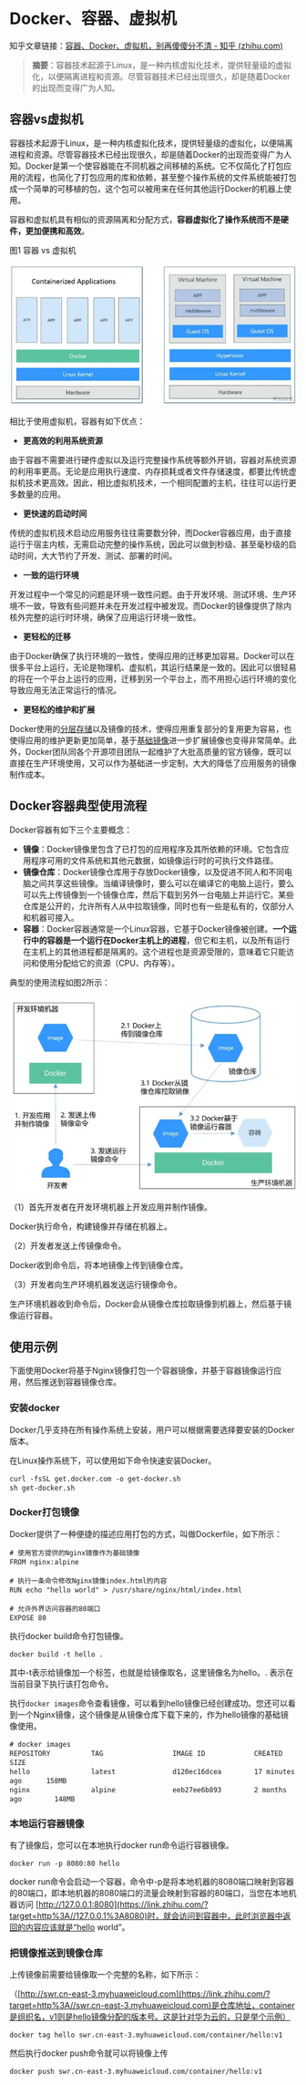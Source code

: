 # Docker、容器、虚拟机

知乎文章链接：[容器、Docker、虚拟机，别再傻傻分不清 - 知乎 (zhihu.com)](https://zhuanlan.zhihu.com/p/271846374)

> **摘要**：容器技术起源于Linux，是一种内核虚拟化技术，提供轻量级的虚拟化，以便隔离进程和资源。尽管容器技术已经出现很久，却是随着Docker的出现而变得广为人知。

## 容器vs虚拟机

容器技术起源于Linux，是一种内核虚拟化技术，提供轻量级的虚拟化，以便隔离进程和资源。尽管容器技术已经出现很久，却是随着Docker的出现而变得广为人知。Docker是第一个使容器能在不同机器之间移植的系统。它不仅简化了打包应用的流程，也简化了打包应用的库和依赖，甚至整个操作系统的文件系统能被打包成一个简单的可移植的包，这个包可以被用来在任何其他运行Docker的机器上使用。

容器和虚拟机具有相似的资源隔离和分配方式，**容器虚拟化了操作系统而不是硬件，更加便携和高效**。

图1 容器 vs 虚拟机

![img](resource/img/v2-79218120f7019524ce7aaa05be0074e2_720w.webp)

相比于使用虚拟机，容器有如下优点：

- **更高效的利用系统资源**

由于容器不需要进行硬件虚拟以及运行完整操作系统等额外开销，容器对系统资源的利用率更高。无论是应用执行速度、内存损耗或者文件存储速度，都要比传统虚拟机技术更高效。因此，相比虚拟机技术，一个相同配置的主机，往往可以运行更多数量的应用。

- **更快速的启动时间**

传统的虚拟机技术启动应用服务往往需要数分钟，而Docker容器应用，由于直接运行于宿主内核，无需启动完整的操作系统，因此可以做到秒级、甚至毫秒级的启动时间，大大节约了开发、测试、部署的时间。

- **一致的运行环境**

开发过程中一个常见的问题是环境一致性问题。由于开发环境、测试环境、生产环境不一致，导致有些问题并未在开发过程中被发现。而Docker的镜像提供了除内核外完整的运行时环境，确保了应用运行环境一致性。

- **更轻松的迁移**

由于Docker确保了执行环境的一致性，使得应用的迁移更加容易。Docker可以在很多平台上运行，无论是物理机、虚拟机，其运行结果是一致的。因此可以很轻易的将在一个平台上运行的应用，迁移到另一个平台上，而不用担心运行环境的变化导致应用无法正常运行的情况。

- **更轻松的维护和扩展**

Docker使用的[分层存储](https://zhida.zhihu.com/search?content_id=148540460&content_type=Article&match_order=1&q=分层存储&zhida_source=entity)以及镜像的技术，使得应用重复部分的复用更为容易，也使得应用的维护更新更加简单，基于[基础镜像](https://zhida.zhihu.com/search?content_id=148540460&content_type=Article&match_order=1&q=基础镜像&zhida_source=entity)进一步扩展镜像也变得非常简单。此外，Docker团队同各个开源项目团队一起维护了大批高质量的官方镜像，既可以直接在生产环境使用，又可以作为基础进一步定制，大大的降低了应用服务的镜像制作成本。

## Docker容器典型使用流程

Docker容器有如下三个主要概念：

- **镜像**：Docker镜像里包含了已打包的应用程序及其所依赖的环境。它包含应用程序可用的文件系统和其他元数据，如镜像运行时的可执行文件路径。
- **镜像仓库**：Docker镜像仓库用于存放Docker镜像，以及促进不同人和不同电脑之间共享这些镜像。当编译镜像时，要么可以在编译它的电脑上运行，要么可以先上传镜像到一个镜像仓库，然后下载到另外一台电脑上并运行它。某些仓库是公开的，允许所有人从中拉取镜像，同时也有一些是私有的，仅部分人和机器可接入。
- **容器**：Docker容器通常是一个Linux容器，它基于Docker镜像被创建。**一个运行中的容器是一个运行在Docker主机上的进程**，但它和主机，以及所有运行在主机上的其他进程都是隔离的。这个进程也是资源受限的，意味着它只能访问和使用分配给它的资源（CPU、内存等）。

典型的使用流程如图2所示：

![img](resource/img/v2-89027f2020cdeccbb1fe23b879139762_720w.webp)

（1）首先开发者在开发环境机器上开发应用并制作镜像。

Docker执行命令，构建镜像并存储在机器上。

（2）开发者发送上传镜像命令。

Docker收到命令后，将本地镜像上传到镜像仓库。

（3）开发者向生产环境机器发送运行镜像命令。

生产环境机器收到命令后，Docker会从镜像仓库拉取镜像到机器上，然后基于镜像运行容器。

## 使用示例

下面使用Docker将基于Nginx镜像打包一个容器镜像，并基于容器镜像运行应用，然后推送到容器镜像仓库。

### 安装docker

Docker几乎支持在所有操作系统上安装，用户可以根据需要选择要安装的Docker版本。

在Linux操作系统下，可以使用如下命令快速安装Docker。

```text
curl -fsSL get.docker.com -o get-docker.sh
sh get-docker.sh
```

### Docker打包镜像

Docker提供了一种便捷的描述应用打包的方式，叫做Dockerfile，如下所示：

```dockfile
# 使用官方提供的Nginx镜像作为基础镜像
FROM nginx:alpine

# 执行一条命令修改Nginx镜像index.html的内容
RUN echo "hello world" > /usr/share/nginx/html/index.html

# 允许外界访问容器的80端口
EXPOSE 80
```

执行docker build命令打包镜像。

```shell
docker build -t hello .
```

其中-t表示给镜像加一个标签，也就是给镜像取名，这里镜像名为hello。. 表示在当前目录下执行该打包命令。

执行`docker images`命令查看镜像，可以看到hello镜像已经创建成功。您还可以看到一个Nginx镜像，这个镜像是从镜像仓库下载下来的，作为hello镜像的基础镜像使用。

```shell
# docker images
REPOSITORY          TAG                 IMAGE ID            CREATED             SIZE
hello               latest              d120ec16dcea        17 minutes ago      158MB
nginx               alpine              eeb27ee6b893        2 months ago        148MB
```

### 本地运行容器镜像

有了镜像后，您可以在本地执行docker run命令运行容器镜像。

```shell
docker run -p 8080:80 hello
```

docker run命令会启动一个容器，命令中-p是将本地机器的8080端口映射到容器的80端口，即本地机器的8080端口的流量会映射到容器的80端口，当您在本地机器访问 [http://127.0.0.1:8080](https://link.zhihu.com/?target=http%3A//127.0.0.1%3A8080)时，就会访问到容器中，此时浏览器中返回的内容应该就是“hello world”。

### 把镜像推送到镜像仓库

上传镜像前需要给镜像取一个完整的名称，如下所示：

（[http://swr.cn-east-3.myhuaweicloud.com](https://link.zhihu.com/?target=http%3A//swr.cn-east-3.myhuaweicloud.com)是仓库地址，container是组织名，v1则是hello镜像分配的版本号。这是针对华为云的，只是举个示例）

```sehll
docker tag hello swr.cn-east-3.myhuaweicloud.com/container/hello:v1
```

然后执行docker push命令就可以将镜像上传

```shell
docker push swr.cn-east-3.myhuaweicloud.com/container/hello:v1
```

